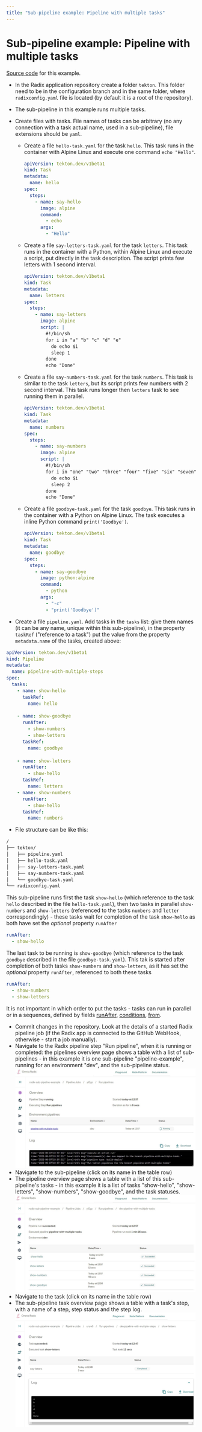 ```yaml
---
title: "Sub-pipeline example: Pipeline with multiple tasks"
---
```


# Sub-pipeline example: Pipeline with multiple tasks

[Source code](https://github.com/equinor/radix-sub-pipeline-example/tree/pipeline-with-multiple-tasks) for this example.

* In the Radix application repository create a folder `tekton`. This folder need to be in the configuration branch and in the same folder, where `radixconfig.yaml` file is located (by default it is a root of the repository).
* The sub-pipeline in this example runs multiple tasks.
* Create files with tasks. File names of tasks can be arbitrary (no any connection with a task actual name, used in a sub-pipeline), file extensions should be `yaml`.
  * Create a file `hello-task.yaml` for the task `hello`. This task runs in the container with Alpine Linux and execute one command `echo "Hello"`.

    ```yaml
    apiVersion: tekton.dev/v1beta1
    kind: Task
    metadata:
      name: hello
    spec:
      steps:
        - name: say-hello
          image: alpine
          command:
            - echo
          args:
            - "Hello"
    ```

  * Create a file `say-letters-task.yaml` for the task `letters`. This task runs in the container with a Python, within Alpine Linux and execute a script, put directly in the task description. The script prints few letters with 1 second interval.

    ```yaml
    apiVersion: tekton.dev/v1beta1
    kind: Task
    metadata:
      name: letters
    spec:
      steps:
        - name: say-letters
          image: alpine
          script: |
            #!/bin/sh
            for i in "a" "b" "c" "d" "e"
              do echo $i
              sleep 1
            done
            echo "Done"
    ```

  * Create a file `say-numbers-task.yaml` for the task `numbers`. This task is similar to the task `letters`, but  its script prints few numbers with 2 second interval. This task runs longer then `letters` task to see running them in parallel.

    ```yaml
    apiVersion: tekton.dev/v1beta1
    kind: Task
    metadata:
      name: numbers
    spec:
      steps:
        - name: say-numbers
          image: alpine
          script: |
            #!/bin/sh
            for i in "one" "two" "three" "four" "five" "six" "seven" "eight" "nine" "ten"
              do echo $i
              sleep 2
            done
            echo "Done"
    ```

  * Create a file `goodbye-task.yaml` for the task `goodbye`. This task runs in the container with a Python on Alpine Linux. The task executes a inline Python command `print('Goodbye')`.

    ```yaml
    apiVersion: tekton.dev/v1beta1
    kind: Task
    metadata:
      name: goodbye
    spec:
      steps:
        - name: say-goodbye
          image: python:alpine
          command:
            - python
          args:
            - "-c"
            - "print('Goodbye')"
    ```

* Create a file `pipeline.yaml`. Add tasks in the `tasks` list: give them names (it can be any name, unique within this sub-pipeline), in the property `taskRef` ("reference to a task") put the value from the property `metadata.name` of the tasks, created above:

```yaml
apiVersion: tekton.dev/v1beta1
kind: Pipeline
metadata:
  name: pipeline-with-multiple-steps
spec:
  tasks:
    - name: show-hello
      taskRef:
        name: hello

    - name: show-goodbye
      runAfter:
        - show-numbers
        - show-letters
      taskRef:
        name: goodbye

    - name: show-letters
      runAfter:
        - show-hello
      taskRef:
        name: letters
    - name: show-numbers
      runAfter:
        - show-hello
      taskRef:
        name: numbers
```

* File structure can be like this:

```sh
/
├── tekton/
│   ├── pipeline.yaml
│   ├── hello-task.yaml
│   ├── say-letters-task.yaml
│   ├── say-numbers-task.yaml
│   └── goodbye-task.yaml
└── radixconfig.yaml
```

This sub-pipeline runs first the task `show-hello` (which reference to the task `hello` described in the file `hello-task.yaml`), then two tasks in parallel `show-numbers` and `show-letters` (referenced to the tasks `numbers` and `letter` correspondingly) - these tasks wait for completion of the task `show-hello` as both have set the _optional_ property `runAfter`

```yaml
runAfter:
  - show-hello
```

The last task to be running is `show-goodbye` (which reference to the task `goodbye` described in the file `goodbye-task.yaml`). This tak is started after completion of both tasks `show-numbers` and `show-letters`, as it has set the _optional_ property `runAfter`, referenced to both these tasks

```yaml
runAfter:
  - show-numbers
  - show-letters
```

It is not important in which order to put the tasks - tasks can run in parallel or in a sequences, defined by fields [runAfter](https://tekton.dev/docs/pipelines/pipelines/#using-the-runafter-field), [conditions](https://tekton.dev/docs/pipelines/pipelines/#guard-task-execution-using-conditions), [from](https://tekton.dev/docs/pipelines/pipelines/#using-the-from-field).

* Commit changes in the repository. Look at the details of a started Radix pipeline job (if the Radix app is connected to the GitHub WebHook, otherwise - start a job manually).
* Navigate to the Radix pipeline step "Run pipeline", when it is running or completed: the pipelines overview page shows a table with a list of sub-pipelines - in this example it is one sub-pipeline "pipeline-example", running for an environment "dev", and the sub-pipeline status.
 ![Sub-pipeline list](./example-pipeline-with-multiple-pipelines.jpg "Sub-pipeline list")
* Navigate to the sub-pipeline (click on its name in the table row)
* The pipeline overview page shows a table with a list of this sub-pipeline's tasks - in this example it is a list of tasks "show-hello", "show-letters", "show-numbers", "show-goodbye", and the task statuses.
  ![Sub-pipeline tasks](./example-pipeline-with-multiple-tasks.jpg "Sub-pipeline tasks")
* Navigate to the task (click on its name in the table row)
* The sub-pipeline task overview page shows a table with a task's step, with a name of a step, step status and the step log.
  ![Sub-pipeline task steps](./example-pipeline-with-multiple-task-letters.jpg "Sub-pipeline task steps")
